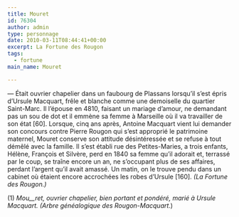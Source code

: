 ```yaml
---
title: Mouret
id: 76304
author: admin
type: personnage
date: 2010-03-11T08:44:41+00:00
excerpt: La Fortune des Rougon
tags:
  - fortune
main_name: Mouret

---
```

— Était ouvrier chapelier dans un faubourg de Plassans lorsqu’il s’est épris d’Ursule Macquart, frêle et blanche comme une demoiselle du quartier Saint-Marc. Il l’épouse en 4810, faisant un mariage d’amour, ne demandant pas un sou de dot et il emmène sa femme à Marseille où il va travailler de son état [60]. Lorsque, cinq ans après, Antoine Macquart vient lui demander son concours contre Pierre Rougon qui s’est approprié le patrimoine maternel, Mouret conserve son attitude désintéressée et se refuse à tout démêlé avec la famille. Il s’est établi rue des Petites-Maries, a trois enfants, Hélène, François et Silvère, perd en 1840 sa femme qu’il adorait et, terrassé par le coup, se traîne encore un an, ne s’occupant plus de ses affaires, perdant l’argent qu’il avait amassé. Un matin, on le trouve pendu dans un cabinet où étaient encore accrochées les robes d’Ursule [160]. _(La Fortune des Rougon.)_

(1) _Mou__ret, ouvrier chapelier, bien portant et pondéré, marié à Ursule Macquart. (Arbre généalogique des Rougon-Macquart_.)